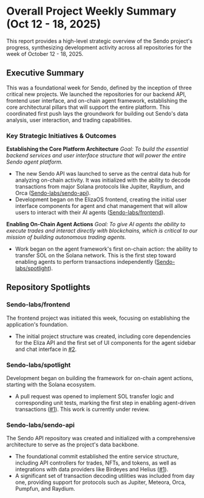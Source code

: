 # Overall Project Weekly Summary (Oct 12 - 18, 2025)

This report provides a high-level strategic overview of the Sendo project's progress, synthesizing development activity across all repositories for the week of October 12 - 18, 2025.

## Executive Summary
This was a foundational week for Sendo, defined by the inception of three critical new projects. We launched the repositories for our backend API, frontend user interface, and on-chain agent framework, establishing the core architectural pillars that will support the entire platform. This coordinated first push lays the groundwork for building out Sendo's data analysis, user interaction, and trading capabilities.

### Key Strategic Initiatives & Outcomes

**Establishing the Core Platform Architecture**
*Goal: To build the essential backend services and user interface structure that will power the entire Sendo agent platform.*
-   The new Sendo API was launched to serve as the central data hub for analyzing on-chain activity. It was initialized with the ability to decode transactions from major Solana protocols like Jupiter, Raydium, and Orca ([Sendo-labs/sendo-api](https://github.com/Sendo-labs/sendo-api)).
-   Development began on the ElizaOS frontend, creating the initial user interface components for agent and chat management that will allow users to interact with their AI agents ([Sendo-labs/frontend](https://github.com/Sendo-labs/frontend)).

**Enabling On-Chain Agent Actions**
*Goal: To give AI agents the ability to execute trades and interact directly with blockchains, which is critical to our mission of building autonomous trading agents.*
-   Work began on the agent framework's first on-chain action: the ability to transfer SOL on the Solana network. This is the first step toward enabling agents to perform transactions independently ([Sendo-labs/spotlight](https://github.com/Sendo-labs/spotlight)).

## Repository Spotlights

### Sendo-labs/frontend
The frontend project was initiated this week, focusing on establishing the application's foundation.
-   The initial project structure was created, including core dependencies for the Eliza API and the first set of UI components for the agent sidebar and chat interface in [#2](https://github.com/Sendo-labs/frontend/pull/2).

### Sendo-labs/spotlight
Development began on building the framework for on-chain agent actions, starting with the Solana ecosystem.
-   A pull request was opened to implement SOL transfer logic and corresponding unit tests, marking the first step in enabling agent-driven transactions ([#1](https://github.com/Sendo-labs/spotlight/pull/1)). This work is currently under review.

### Sendo-labs/sendo-api
The Sendo API repository was created and initialized with a comprehensive architecture to serve as the project's data backbone.
-   The foundational commit established the entire service structure, including API controllers for trades, NFTs, and tokens, as well as integrations with data providers like Birdeyes and Helius ([#1](https://github.com/Sendo-labs/sendo-api/pull/1)).
-   A significant set of transaction decoding utilities was included from day one, providing support for protocols such as Jupiter, Meteora, Orca, Pumpfun, and Raydium.